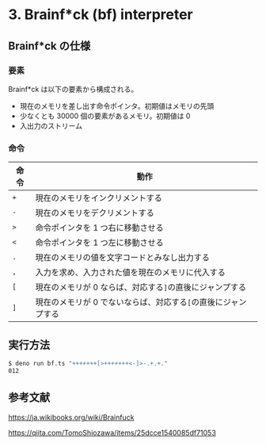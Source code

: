# 3. Brainf\*ck (bf) interpreter

## Brainf\*ck の仕様

### 要素

Brainf\*ck は以下の要素から構成される。

- 現在のメモリを差し出す命令ポインタ。初期値はメモリの先頭
- 少なくとも 30000 個の要素があるメモリ。初期値は 0
- 入出力のストリーム

### 命令

| 命令 | 動作                                                           |
| ---- | -------------------------------------------------------------- |
| `+`  | 現在のメモリをインクリメントする                               |
| `-`  | 現在のメモリをデクリメントする                                 |
| `>`  | 命令ポインタを 1 つ右に移動させる                              |
| `<`  | 命令ポインタを 1 つ左に移動させる                              |
| `.`  | 現在のメモリの値を文字コードとみなし出力する                   |
| `,`  | 入力を求め、入力された値を現在のメモリに代入する               |
| `[`  | 現在のメモリが 0 ならば、対応する`]`の直後にジャンプする       |
| `]`  | 現在のメモリが 0 でないならば、対応する`[`の直後にジャンプする |

## 実行方法

```sh
$ deno run bf.ts "+++++++[>+++++++<-]>-.+.+."
012
```

## 参考文献

https://ja.wikibooks.org/wiki/Brainfuck

https://qiita.com/TomoShiozawa/items/25dcce1540085df71053
